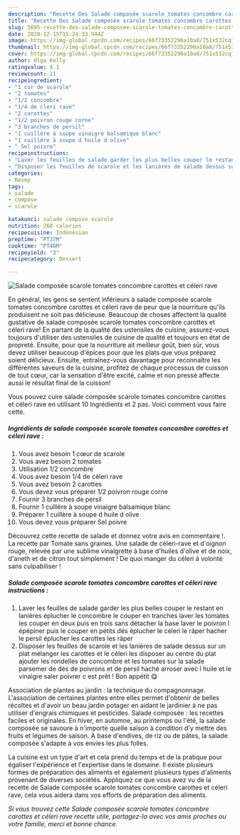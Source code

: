 ```yaml
---
description: "Recette Des Salade composée scarole tomates concombre carottes et céleri rave"
title: "Recette Des Salade composée scarole tomates concombre carottes et céleri rave"
slug: 5695-recette-des-salade-composee-scarole-tomates-concombre-carottes-et-celeri-rave
date: 2020-12-15T15:24:33.944Z
image: https://img-global.cpcdn.com/recipes/66f73352290a10a8/751x532cq70/salade-composee-scarole-tomates-concombre-carottes-et-celeri-rave-photo-principale-de-la-recette.jpg
thumbnail: https://img-global.cpcdn.com/recipes/66f73352290a10a8/751x532cq70/salade-composee-scarole-tomates-concombre-carottes-et-celeri-rave-photo-principale-de-la-recette.jpg
cover: https://img-global.cpcdn.com/recipes/66f73352290a10a8/751x532cq70/salade-composee-scarole-tomates-concombre-carottes-et-celeri-rave-photo-principale-de-la-recette.jpg
author: Olga Kelly
ratingvalue: 4.1
reviewcount: 11
recipeingredient:
- "1 cur de scarole"
- "2 tomates"
- "1/2 concombre"
- "1/4 de cleri rave"
- "2 carottes"
- "1/2 poivron rouge corne"
- "3 branches de persil"
- "1 cuillère à soupe vinaigre balsamique blanc"
- "1 cuillère à soupe d huile d olive"
- " Sel poivre"
recipeinstructions:
- "Laver les feuilles de salade garder les plus belles couper le restant en lanières éplucher le concombre le couper en tranches laver les tomates les couper en deux puis en trois sans détacher la base laver le poivron l épépiner puis le couper en petits dés éplucher le céleri le râper hacher le persil éplucher les carottes les râper"
- "Disposer les feuilles de scarole et les lanières de salade dessus sur un plat mélanger les carottes et le céleri les disposer au centre du plat ajouter les rondelles de concombre et les tomates sur la salade parsemer de dés de poivrons et de persil haché arroser avec l huile et le vinaigre saler poivrer c est prêt ! Bon appétit 😋"
categories:
- Resep
tags:
- salade
- compose
- scarole

katakunci: salade compose scarole 
nutrition: 268 calories
recipecuisine: Indonesian
preptime: "PT37M"
cooktime: "PT46M"
recipeyield: "3"
recipecategory: Dessert

---
```



![Salade composée scarole tomates concombre carottes et céleri rave](https://img-global.cpcdn.com/recipes/66f73352290a10a8/751x532cq70/salade-composee-scarole-tomates-concombre-carottes-et-celeri-rave-photo-principale-de-la-recette.jpg)

En général, les gens se sentent inférieurs à salade composée scarole tomates concombre carottes et céleri rave de peur que la nourriture qu'ils produisent ne soit pas délicieuse. Beaucoup de choses affectent la qualité gustative de salade composée scarole tomates concombre carottes et céleri rave! En partant de la qualité des ustensiles de cuisine, assurez-vous toujours d'utiliser des ustensiles de cuisine de qualité et toujours en état de propreté. Ensuite, pour que la nourriture ait meilleur goût, bien sûr, vous devez utiliser beaucoup d'épices pour que les plats que vous préparez soient délicieux. Ensuite, entraînez-vous davantage pour reconnaître les différentes saveurs de la cuisine, profitez de chaque processus de cuisson de tout cœur, car la sensation d'être excité, calme et non pressé affecte aussi le résultat final de la cuisson!

<!--inarticleads1-->

Vous pouvez cuire salade composée scarole tomates concombre carottes et céleri rave en utilisant 10 Ingrédients et 2 pas. Voici comment vous faire cette.

##### Ingrédients de salade composée scarole tomates concombre carottes et céleri rave :

1. Vous avez besoin 1 cœur de scarole
1. Vous avez besoin 2 tomates
1. Utilisation 1/2 concombre
1. Vous avez besoin 1/4 de céleri rave
1. Vous avez besoin 2 carottes
1. Vous devez vous préparer 1/2 poivron rouge corne
1. Fournir 3 branches de persil
1. Fournir 1 cuillère à soupe vinaigre balsamique blanc
1. Préparer 1 cuillère à soupe d huile d olive
1. Vous devez vous préparer  Sel poivre


Découvrez cette recette de salade et donnez votre avis en commentaire !. La recette par Tomate sans graines. Une salade de céleri-rave et d&#39;oignon rouge, relevée par une sublime vinaigrette à base d&#39;huiles d&#39;olive et de noix, d&#39;aneth et de citron tout simplement ! De quoi manger du céleri à volonté sans culpabiliser ! 

<!--inarticleads2-->

##### Salade composée scarole tomates concombre carottes et céleri rave instructions :

1. Laver les feuilles de salade garder les plus belles couper le restant en lanières éplucher le concombre le couper en tranches laver les tomates les couper en deux puis en trois sans détacher la base laver le poivron l épépiner puis le couper en petits dés éplucher le céleri le râper hacher le persil éplucher les carottes les râper
1. Disposer les feuilles de scarole et les lanières de salade dessus sur un plat mélanger les carottes et le céleri les disposer au centre du plat ajouter les rondelles de concombre et les tomates sur la salade parsemer de dés de poivrons et de persil haché arroser avec l huile et le vinaigre saler poivrer c est prêt ! Bon appétit 😋


Association de plantes au jardin : la technique du compagnonnage. L&#39;association de certaines plantes entre elles permet d&#39;obtenir de belles récoltes et d&#39;avoir un beau jardin potager en aidant le jardinier à ne pas utiliser d&#39;engrais chimiques et pesticides. Salade composée : les recettes faciles et originales. En hiver, en automne, au printemps ou l&#39;été, la salade composée se savoure à n&#39;importe quelle saison à condition d&#39;y mettre des fruits et légumes de saison. A base d&#39;endives, de riz ou de pâtes, la salade composée s&#39;adapte à vos envies les plus folles. 

<!--inarticleads1-->

<p>
La cuisine est un type d'art et cela prend du temps et de la pratique pour égaliser l'expérience et l'expertise dans le domaine. Il existe plusieurs formes de préparation des aliments et également plusieurs types d'aliments provenant de diverses sociétés. Appliquez ce que vous avez vu de la recette de Salade composée scarole tomates concombre carottes et céleri rave, cela vous aidera dans vos efforts de préparation des aliments.
</p>

<p>
<i>Si vous trouvez cette Salade composée scarole tomates concombre carottes et céleri rave recette utile, partagez-la avec vos amis proches ou votre famille, merci et bonne chance.</i>
</p>
